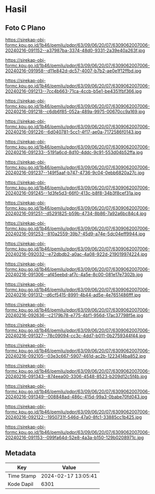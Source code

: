 # Hasil

## Foto C Plano

https://sirekap-obj-formc.kpu.go.id/1b46/pemilu/pdpr/63/09/06/20/07/6309062007006-20240216-091152--a37987ba-3374-48d0-9331-2a39e40a263f.jpg

https://sirekap-obj-formc.kpu.go.id/1b46/pemilu/pdpr/63/09/06/20/07/6309062007006-20240216-091958--d11e842d-dc57-4007-b7b2-ae0e1f12ffbd.jpg

https://sirekap-obj-formc.kpu.go.id/1b46/pemilu/pdpr/63/09/06/20/07/6309062007006-20240216-091213--7cc4b663-71ca-4ccb-b5e1-be4351fbf366.jpg

https://sirekap-obj-formc.kpu.go.id/1b46/pemilu/pdpr/63/09/06/20/07/6309062007006-20240216-091218--c6db6f85-052a-489a-9975-00670cc9a169.jpg

https://sirekap-obj-formc.kpu.go.id/1b46/pemilu/pdpr/63/09/06/20/07/6309062007006-20240216-091226--6d040781-5cc1-4f17-ae0a-7172586f0143.jpg

https://sirekap-obj-formc.kpu.go.id/1b46/pemilu/pdpr/63/09/06/20/07/6309062007006-20240216-091233--5191a6cd-8d10-4ddc-9c91-553d04b52ffa.jpg

https://sirekap-obj-formc.kpu.go.id/1b46/pemilu/pdpr/63/09/06/20/07/6309062007006-20240216-091237--149f5aaf-b747-4736-9c04-0ebb6820a27c.jpg

https://sirekap-obj-formc.kpu.go.id/1b46/pemilu/pdpr/63/09/06/20/07/6309062007006-20240216-091245--1d3fe5d3-66f0-413c-b8f8-34b3f8cef31a.jpg

https://sirekap-obj-formc.kpu.go.id/1b46/pemilu/pdpr/63/09/06/20/07/6309062007006-20240216-091251--d5291825-b59b-4734-8b86-7a92a6bc84c4.jpg

https://sirekap-obj-formc.kpu.go.id/1b46/pemilu/pdpr/63/09/06/20/07/6309062007006-20240216-091253--810a2559-39b7-45d9-a74e-5dc04eff9944.jpg

https://sirekap-obj-formc.kpu.go.id/1b46/pemilu/pdpr/63/09/06/20/07/6309062007006-20240216-092032--e72dbdb2-a0ac-4a08-922d-219019974224.jpg

https://sirekap-obj-formc.kpu.go.id/1b46/pemilu/pdpr/63/09/06/20/07/6309062007006-20240216-091306--af45eebd-af7c-4a5e-8c00-081e17e7302b.jpg

https://sirekap-obj-formc.kpu.go.id/1b46/pemilu/pdpr/63/09/06/20/07/6309062007006-20240216-091312--d6cf5415-8991-4b44-ad5e-4e7651486fff.jpg

https://sirekap-obj-formc.kpu.go.id/1b46/pemilu/pdpr/63/09/06/20/07/6309062007006-20240216-092636--c2179b78-e775-4bf1-956d-17ac37798f5e.jpg

https://sirekap-obj-formc.kpu.go.id/1b46/pemilu/pdpr/63/09/06/20/07/6309062007006-20240216-091327--78c09094-cc3c-4dd7-b011-0b2759344f44.jpg

https://sirekap-obj-formc.kpu.go.id/1b46/pemilu/pdpr/63/09/06/20/07/6309062007006-20240216-092105--03e3c667-5907-461d-ac2b-1223414ba852.jpg

https://sirekap-obj-formc.kpu.go.id/1b46/pemilu/pdpr/63/09/06/20/07/6309062007006-20240216-091343--874eea00-3306-4548-8523-b209d12c5f4b.jpg

https://sirekap-obj-formc.kpu.go.id/1b46/pemilu/pdpr/63/09/06/20/07/6309062007006-20240216-091349--008848ad-486c-415d-99a3-0babe70fd043.jpg

https://sirekap-obj-formc.kpu.go.id/1b46/pemilu/pdpr/63/09/06/20/07/6309062007006-20240216-092122--1950731f-546d-47a0-8fc1-33885cc1b425.jpg

https://sirekap-obj-formc.kpu.go.id/1b46/pemilu/pdpr/63/09/06/20/07/6309062007006-20240216-091153--099fa64d-52e8-4a3a-b150-129b0208971c.jpg


## Metadata

| Key        | Value               |
| ---------- | ------------------- |
| Time Stamp | 2024-02-17 13:05:41 |
| Kode Dapil | 6301                |



